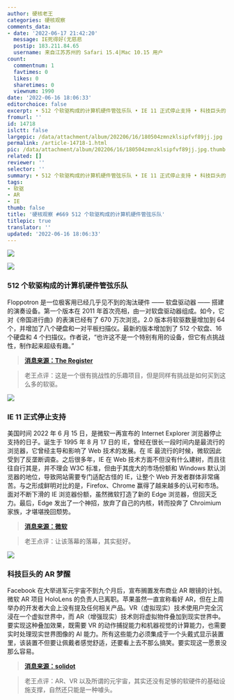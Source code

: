 ```yaml
---
author: 硬核老王
categories: 硬核观察
comments_data:
- date: '2022-06-17 21:42:20'
  message: IE死得好(无慈悲
  postip: 183.211.84.65
  username: 来自江苏苏州的 Safari 15.4|Mac 10.15 用户
count:
  commentnum: 1
  favtimes: 0
  likes: 0
  sharetimes: 0
  viewnum: 1990
date: '2022-06-16 18:06:33'
editorchoice: false
excerpt: • 512 个软驱构成的计算机硬件管弦乐队 • IE 11 正式停止支持 • 科技巨头的 AR 梦醒
fromurl: ''
id: 14718
islctt: false
largepic: /data/attachment/album/202206/16/180504zmnzklsipfvf89jj.jpg
permalink: /article-14718-1.html
pic: /data/attachment/album/202206/16/180504zmnzklsipfvf89jj.jpg.thumb.jpg
related: []
reviewer: ''
selector: ''
summary: • 512 个软驱构成的计算机硬件管弦乐队 • IE 11 正式停止支持 • 科技巨头的 AR 梦醒
tags:
- 软驱
- AR
- IE
thumb: false
title: '硬核观察 #669 512 个软驱构成的计算机硬件管弦乐队'
titlepic: true
translator: ''
updated: '2022-06-16 18:06:33'
---
```


![](/data/attachment/album/202206/16/180504zmnzklsipfvf89jj.jpg)


![](/data/attachment/album/202206/16/180558wig4ls4rbblplddr.jpg)


### 512 个软驱构成的计算机硬件管弦乐队


Floppotron 是一位极客用已经几乎见不到的淘汰硬件 —— 软盘驱动器 —— 搭建的演奏设备。第一个版本在 2011 年首次亮相，由一对软盘驱动器组成。如今，它对《帝国进行曲》的表演已经有了 670 万次浏览。2.0 版本将软驱数量增加到 64 个，并增加了八个硬盘和一对平板扫描仪。最新的版本增加到了 512 个软盘、16 个硬盘和 4 个扫描仪。作者说，“也许这不是一个特别有用的设备，但它有点挑战性，制作起来超级有趣。”



> 
> **[消息来源：The Register](https://www.theregister.com/2022/06/15/floppotron/)**
> 
> 
> 



> 
> 老王点评：这是一个很有挑战性的乐趣项目，但是同样有挑战是如何买到这么多的软驱。
> 
> 
> 


![](/data/attachment/album/202206/16/180606udffmj2jemwattah.jpg)


### IE 11 正式停止支持


美国时间 2022 年 6 月 15 日，是微软一再宣布的 Internet Explorer 浏览器停止支持的日子。诞生于 1995 年 8 月 17 日的 IE，曾经在很长一段时间内是最流行的浏览器，它曾经主导和影响了 Web 技术的发展。在 IE 最流行的时候，微软因此受到了反垄断调查。之后很多年，IE 在 Web 技术方面不但没有什么建树，而且往往自行其是，并不理会 W3C 标准，但由于其庞大的市场份额和 Windows 默认浏览器的地位，导致网站需要专门适配古怪的 IE，让整个 Web 开发者群体非常痛苦。与之形成鲜明对比的是，Firefox、Chrome 赢得了越来越多的认可和市场。面对不断下滑的 IE 浏览器份额，虽然微软打造了新的 Edge 浏览器，但回天乏力。最后，Edge 发出了一个神招，放弃了自己的内核，转而投奔了 Chroimium 家族，才堪堪挽回颓势。



> 
> **[消息来源：微软](https://techcommunity.microsoft.com/t5/windows-it-pro-blog/internet-explorer-11-desktop-app-retirement-faq/ba-p/2366549)**
> 
> 
> 



> 
> 老王点评：让该落幕的落幕，其实挺好。
> 
> 
> 


![](/data/attachment/album/202206/16/180619vj5wm6w88qo786ga.jpg)


### 科技巨头的 AR 梦醒


Facebook 在大举进军元宇宙不到九个月后，宣布搁置发布商业 AR 眼镜的计划。微软 AR 项目 HoloLens 的负责人已离职。苹果虽然一直宣称看好 AR，但在上周举办的开发者大会上没有提及任何相关产品。VR（虚拟现实）技术使用户完全沉浸在一个虚拟世界中，而 AR（增强现实）技术则将虚拟物件叠加到现实世界中。要实现这种叠加效果，既需要 VR 的动作捕捉能力和机器视觉的计算能力，也需要实时处理现实世界图像的 AI 能力。所有这些能力必须集成于一个头戴式显示装置里，该装置不但要让佩戴者感觉舒适，还要看上去不那么搞笑。要实现这一愿景没那么容易。



> 
> **[消息来源：solidot](https://www.solidot.org/story?sid=71839)**
> 
> 
> 



> 
> 老王点评：AR、VR 以及所谓的元宇宙，其实还没有足够的软硬件的基础设施支撑，自然还只能是一种噱头。
> 
> 
>